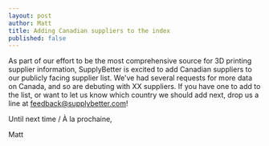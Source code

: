 ```yaml
--- 
layout: post
author: Matt
title: Adding Canadian suppliers to the index
published: false
---
```


As part of our effort to be the most comprehensive source for 3D printing supplier information, SupplyBetter is excited to add Canadian suppliers to our publicly facing supplier list. We've had several requests for more data on Canada, and so are debuting with XX suppliers. If you have one to add to the list, or want to let us know which country we should add next, drop us a line at feedback@supplybetter.com!

Until next time / À la prochaine,

Matt